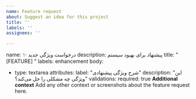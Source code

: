 ```yaml
---
name: Feature request
about: Suggest an idea for this project
title: ''
labels: ''
assignees: ''

---
```


name: ✨ درخواست ویژگی جدید
description: پیشنهاد برای بهبود سیستم
title: "[FEATURE] "
labels: enhancement
body:
  - type: textarea
    attributes:
      label: "شرح ویژگی پیشنهادی"
      description: "این ویژگی چه مشکلی را حل می‌کند؟"
    validations:
      required: true
**Additional context**
Add any other context or screenshots about the feature request here.
